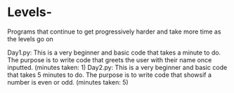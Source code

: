 # Levels-
Programs that continue to get progressively harder and take more time as the levels go on

Day1.py: This is a very beginner and basic code that takes a minute to do. The purpose is to write code that greets the user with their name once inputted. (minutes taken: 1)
Day2.py: This is a very beginner and basic code that takes 5 minutes to do. The purpose is to write code that showsif a number is even or odd. (minutes taken: 5)


